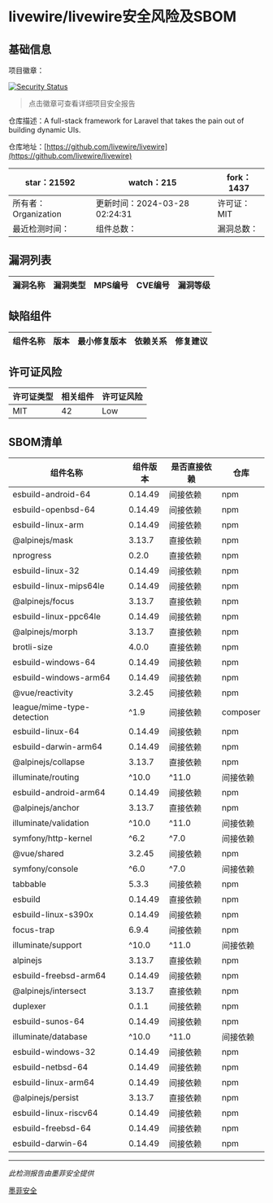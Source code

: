 # livewire/livewire安全风险及SBOM

## 基础信息

项目徽章：

[![Security Status](https://www.murphysec.com/platform3/v31/badge/1773070969853186048.svg)](https://www.murphysec.com/console/report/1692967165772980224/1773070969853186048)

> 点击徽章可查看详细项目安全报告

仓库描述：A full-stack framework for Laravel that takes the pain out of building dynamic UIs.

仓库地址：[https://github.com/livewire/livewire](https://github.com/livewire/livewire)

| star：21592 | watch：215 | fork：1437 |
| ----------- | -------------- | ------------ |
| 所有者：Organization | 更新时间：2024-03-28 02:24:31 | 许可证：MIT |
| 最近检测时间： | 组件总数： | 漏洞总数： |




## 漏洞列表

| 漏洞名称 | 漏洞类型 | MPS编号 | CVE编号 | 漏洞等级 |
| ------- | ------ | ------- | ------ | ----- |





## 缺陷组件

| 组件名称 | 版本 | 最小修复版本 | 依赖关系 | 修复建议 |
| -------- | ---- | ------------ | -------- | -------- |





## 许可证风险

| 许可证类型 | 相关组件 | 许可证风险 |
| ---------- | -------- | ---------- |
|MIT|42|Low|




## SBOM清单

| 组件名称 | 组件版本 | 是否直接依赖 | 仓库 |
| -------- | -------- | ------------ | ---- |
|esbuild-android-64|0.14.49|间接依赖|npm|
|esbuild-openbsd-64|0.14.49|间接依赖|npm|
|esbuild-linux-arm|0.14.49|间接依赖|npm|
|@alpinejs/mask|3.13.7|直接依赖|npm|
|nprogress|0.2.0|直接依赖|npm|
|esbuild-linux-32|0.14.49|间接依赖|npm|
|esbuild-linux-mips64le|0.14.49|间接依赖|npm|
|@alpinejs/focus|3.13.7|直接依赖|npm|
|esbuild-linux-ppc64le|0.14.49|间接依赖|npm|
|@alpinejs/morph|3.13.7|直接依赖|npm|
|brotli-size|4.0.0|直接依赖|npm|
|esbuild-windows-64|0.14.49|间接依赖|npm|
|esbuild-windows-arm64|0.14.49|间接依赖|npm|
|@vue/reactivity|3.2.45|间接依赖|npm|
|league/mime-type-detection|^1.9|间接依赖|composer|
|esbuild-linux-64|0.14.49|间接依赖|npm|
|esbuild-darwin-arm64|0.14.49|间接依赖|npm|
|@alpinejs/collapse|3.13.7|直接依赖|npm|
|illuminate/routing|^10.0|^11.0|间接依赖|composer|
|esbuild-android-arm64|0.14.49|间接依赖|npm|
|@alpinejs/anchor|3.13.7|直接依赖|npm|
|illuminate/validation|^10.0|^11.0|间接依赖|composer|
|symfony/http-kernel|^6.2|^7.0|间接依赖|composer|
|@vue/shared|3.2.45|间接依赖|npm|
|symfony/console|^6.0|^7.0|间接依赖|composer|
|tabbable|5.3.3|间接依赖|npm|
|esbuild|0.14.49|直接依赖|npm|
|esbuild-linux-s390x|0.14.49|间接依赖|npm|
|focus-trap|6.9.4|间接依赖|npm|
|illuminate/support|^10.0|^11.0|间接依赖|composer|
|alpinejs|3.13.7|直接依赖|npm|
|esbuild-freebsd-arm64|0.14.49|间接依赖|npm|
|@alpinejs/intersect|3.13.7|直接依赖|npm|
|duplexer|0.1.1|间接依赖|npm|
|esbuild-sunos-64|0.14.49|间接依赖|npm|
|illuminate/database|^10.0|^11.0|间接依赖|composer|
|esbuild-windows-32|0.14.49|间接依赖|npm|
|esbuild-netbsd-64|0.14.49|间接依赖|npm|
|esbuild-linux-arm64|0.14.49|间接依赖|npm|
|@alpinejs/persist|3.13.7|直接依赖|npm|
|esbuild-linux-riscv64|0.14.49|间接依赖|npm|
|esbuild-freebsd-64|0.14.49|间接依赖|npm|
|esbuild-darwin-64|0.14.49|间接依赖|npm|


------

*此检测报告由墨菲安全提供*

[墨菲安全](www.murphysec.com)